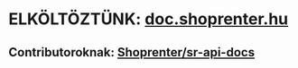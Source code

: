 # ELKÖLTÖZTÜNK: [doc.shoprenter.hu](https://doc.shoprenter.hu/)

## Contributoroknak: [Shoprenter/sr-api-docs](https://github.com/Shoprenter/sr-api-docs)
